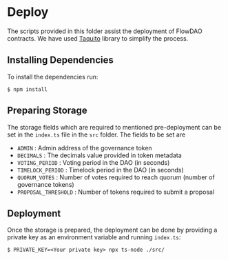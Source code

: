 # Deploy

The scripts provided in this folder assist the deployment of FlowDAO contracts. We have used [Taquito](https://tezostaquito.io/docs/michelson_encoder/) library to simplify the process.

## Installing Dependencies

To install the dependencies run:

```
$ npm install
```

## Preparing Storage

The storage fields which are required to mentioned pre-deployment can be set in the `index.ts` file in the `src` folder. The fields to be set are

- `ADMIN` : Admin address of the governance token
- `DECIMALS` : The decimals value provided in token metadata
- `VOTING_PERIOD` : Voting period in the DAO (in seconds)
- `TIMELOCK_PERIOD` : Timelock period in the DAO (in seconds)
- `QUORUM_VOTES` : Number of votes required to reach quorum (number of governance tokens)
- `PROPOSAL_THRESHOLD` : Number of tokens required to submit a proposal

## Deployment

Once the storage is prepared, the deployment can be done by providing a private key as an environment variable and running `index.ts`:

```
$ PRIVATE_KEY=<Your private key> npx ts-node ./src/
```
